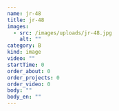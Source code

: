 ```yaml
---
name: jr-48
title: jr-48
images:
  - src: /images/uploads/jr-48.jpg
    alt: ""
category: B
kind: image
video: ""
startTime: 0
order_about: 0
order_projects: 0
order_video: 0
body: ""
body_en: ""
---
```

